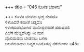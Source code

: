 +++
title = "045 ಕೊಳೆತ ಬೆರಳನು"

+++
ಕೊಳೆತ ಬೆರಳನು ಭುಕ್ತ ಶೇಷದೊ  
ಳಿಳುಹಿದರೆ ಕಂಡೀಕೆ ಚಿತ್ತದೊ  
ಳಳುಕದುಪಭೋಗಿಸೆ ಮುನೀಶ್ವರನದಕೆ ಹರುಷದಲಿ   
ಎಲೆಗೆ ಮೆಚ್ಚಿದೆನಿನ್ನು ನೀ ಮನ  
ವೊಲಿದುದನು ಬೇಡೆನಲು ಬಳಿಕಾ  
ಲಲನೆನುಡಿದಳು ದಿವ್ಯರೂಪಿನೊಳೆನ್ನ ನೆರೆಯೆಂದು     ॥45॥